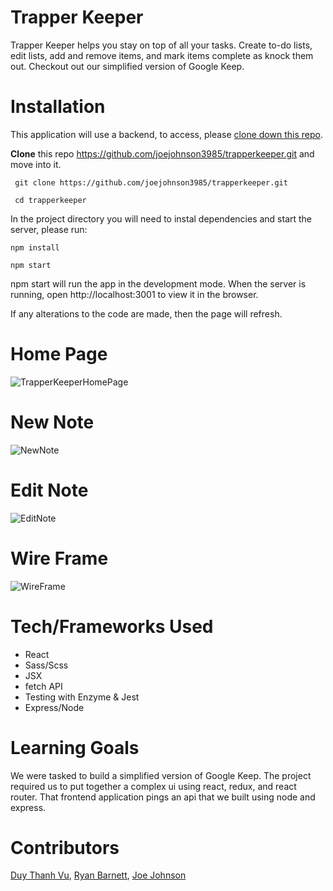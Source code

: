 # Trapper Keeper

Trapper Keeper helps you stay on top of all your tasks. Create to-do lists, edit lists, add and remove items, and mark items complete as knock them out. Checkout out our simplified version of Google Keep.

# Installation

This application will use a backend, to access, please [clone down this repo](https://github.com/Rosebud303/backend-trapper-keeper).

**Clone** this repo https://github.com/joejohnson3985/trapperkeeper.git and move into it.

``` git clone https://github.com/joejohnson3985/trapperkeeper.git```

``` cd trapperkeeper```

In the project directory you will need to instal dependencies and start the server, please run:

```npm install```

```npm start```

npm start will run the app in the development mode. When the server is running, open http://localhost:3001 to view it in the browser.

If any alterations to the code are made, then the page will refresh.

# Home Page

![TrapperKeeperHomePage](https://github.com/joejohnson3985/trapperkeeper/blob/master/src/media/Images/cards.png)

# New Note

![NewNote](https://github.com/joejohnson3985/trapperkeeper/blob/master/src/media/Images/new.png)

# Edit Note

![EditNote](https://github.com/joejohnson3985/trapperkeeper/blob/master/src/media/Images/list.png)

# Wire Frame

![WireFrame](https://github.com/joejohnson3985/trapperkeeper/blob/master/src/media/Images/Wire-Frame.png)

# Tech/Frameworks Used

* React
* Sass/Scss
* JSX
* fetch API
* Testing with Enzyme & Jest
* Express/Node

# Learning Goals 

We were tasked to build a simplified version of Google Keep. The project required us to put together a complex ui using react, redux, and react router. That frontend application pings an api that we built using node and express.

# Contributors
[Duy Thanh Vu](https://github.com/Rosebud303),
[Ryan Barnett](https://github.com/RyanDBarnett),
[Joe Johnson](https://github.com/joejohnson3985)
